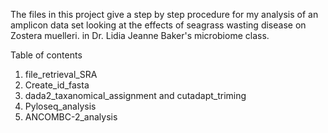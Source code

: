 The files in this project give a step by step procedure 
for my analysis of an amplicon data set looking at the 
effects of seagrass wasting disease on Zostera muelleri.
in Dr. Lidia Jeanne Baker's microbiome class.

Table of contents
1. file_retrieval_SRA
2. Create_id_fasta
3. dada2_taxanomical_assignment and cutadapt_triming
4. Pyloseq_analysis
5. ANCOMBC-2_analysis